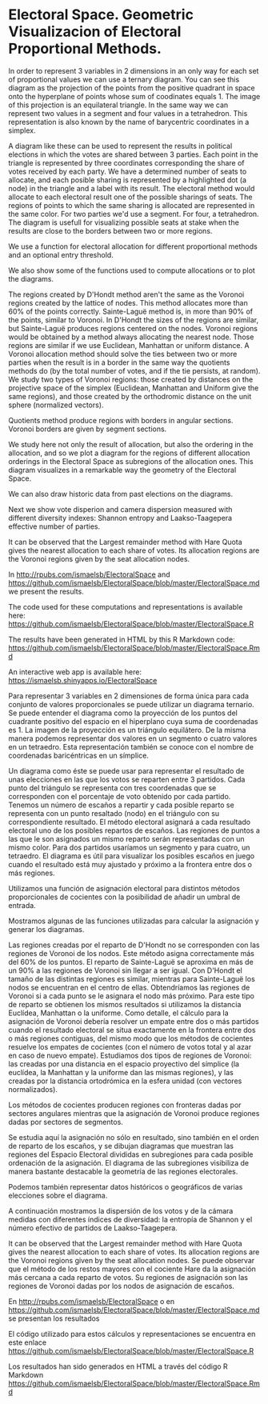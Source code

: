 # Electoral Space. Geometric Visualizacion of Electoral Proportional Methods.

In order to represent 3 variables in 2 dimensions in an only way for each set of proportional values we can use a ternary diagram. You can see this diagram as the projection of the points from the positive quadrant in space onto the hyperplane of points whose sum of coodinates equals 1. The image of this projection is an equilateral triangle. In the same way we can represent two values in a segment and four values in a tetrahedron. This representation is also known by the name of barycentric coordinates in a simplex.
 
A diagram like these can be used to represent the results in political elections in which the votes are shared between 3 parties. Each point in the triangle is represented by three coordinates corresponding the share of votes received by each party. We have a determined number of seats to allocate, and each posible sharing is represented by a highlighted dot (a node) in the triangle and a label with its result. The electoral method would allocate to each electoral result one of the possible sharings of seats. The regions of points to which the same sharing is allocated are represented in the same color. For two parties we'd use a segment. For four, a tetrahedron. The diagram is usefull for visualizing possible seats at stake when the results are close to the borders between two or more regions.

We use a function for electoral allocation for different proportional methods and an optional entry threshold.

We also show some of the functions used to compute allocations or to plot the diagrams.

The regions created by D'Hondt method aren't the same as the Voronoi regions created by the lattice of nodes. This method allocates more than 60% of the points correctly. Sainte-Laguë method is, in more than 90% of the points, similar to Voronoi. In D'Hondt the sizes of the regions are similar, but Sainte-Laguë produces regions centered on the nodes. Voronoi regions would be obtained by a method always allocating the nearest node. Those regions are similar if we use Euclidean, Manhattan or uniform distance. A Voronoi allocation method should solve the ties between two or more parties when the result is in a border in the same way the quotients methods do (by the total number of votes, and if the tie persists, at random). We study two types of Voronoi regions: those created by distances on the projective space of the simplex (Euclidean, Manhattan and Uniform give the same regions), and those created by the orthodromic distance on the unit sphere (normalized vectors).

Quotients method produce regions with borders in angular sections. Voronoi borders are given by segment sections.

We study here not only the result of allocation, but also the ordering in the allocation, and so we plot a diagram for the regions of different allocation orderings in the Electoral Space as subregions of the allocation ones.
This diagram visualizes in a remarkable way the geometry of the Electoral Space.

We can also draw historic data from past elections on the diagrams.

Next we show vote disperion and camera dispersion measured with different diversity indexes: Shannon entropy and Laakso-Taagepera effective number of parties.

It can be observed that the Largest remainder method with Hare Quota gives the nearest allocation to each share of votes. Its allocation regions are the Voronoi regions given by the seat allocation nodes.

In http://rpubs.com/ismaelsb/ElectoralSpace and https://github.com/ismaelsb/ElectoralSpace/blob/master/ElectoralSpace.md we present the results.

The code used for these computations and representations is available here: https://github.com/ismaelsb/ElectoralSpace/blob/master/ElectoralSpace.R

The results have been generated in HTML by this R Markdown code: https://github.com/ismaelsb/ElectoralSpace/blob/master/ElectoralSpace.Rmd

An interactive web app is available here: https://ismaelsb.shinyapps.io/ElectoralSpace





Para representar 3 variables en 2 dimensiones de forma única para cada conjunto de valores proporcionales se puede utilizar un diagrama ternario. Se puede entender el diagrama como la proyección de los puntos del cuadrante positivo del espacio en el hiperplano cuya suma de coordenadas es 1. La imagen de la proyección es un triángulo equilátero. De la misma manera podemos representar dos valores en un segmento o cuatro valores en un tetraedro. Esta representación también se conoce con el nombre de coordenadas baricéntricas en un símplice.

Un diagrama como éste se puede usar para representar el resultado de unas elecciones en las que los votos se reparten entre 3 partidos. Cada punto del triángulo se representa con tres coordenadas que se corresponden con el porcentaje de voto obtenido por cada partido. Tenemos un número de escaños a repartir y cada posible reparto se representa con un punto resaltado (nodo) en el triángulo con su correspondiente resultado. El método electoral asignará a cada resultado electoral uno de los posibles repartos de escaños. Las regiones de puntos a las que le son asignados un mismo reparto serán representadas con un mismo color. Para dos partidos usaríamos un segmento y para cuatro, un tetraedro. El diagrama es útil para visualizar los posibles escaños en juego cuando el resultado está muy ajustado y próximo a la frontera entre dos o más regiones.

Utilizamos una función de asignación electoral para distintos métodos proporcionales de cocientes con la posibilidad de añadir un umbral de entrada. 

Mostramos algunas de las funciones utilizadas para calcular la asignación y generar los diagramas.

Las regiones creadas por el reparto de D'Hondt no se corresponden con las regiones de Voronoi de los nodos. Este método asigna correctamente más del 60% de los puntos. El reparto de Sainte-Laguë se aproxima en más de un 90% a las regiones de Voronoi sin llegar a ser igual. Con D'Hondt el tamaño de las distintas regiones es similar, mientras para Sainte-Laguë los nodos se encuentran en el centro de ellas. Obtendríamos las regiones de Voronoi si a cada punto se le asignara el nodo más próximo. Para este tipo de reparto se obtienen los mismos resultados si utilizamos la distancia Euclídea, Manhattan o la uniforme. Como detalle, el cálculo para la asignación de Voronoi debería resolver un empate entre dos o más partidos cuando el resultado electoral se situa exactamente en la frontera entre dos o más regiones contiguas, del mismo modo que los métodos de cocientes resuelve los empates de cocientes (con el número de votos total y al azar en caso de nuevo empate). Estudiamos dos tipos de regiones de Voronoi: las creadas por una distancia en el espacio proyectivo del símplice (la euclídea, la Manhattan y la uniforme dan las mismas regiones), y las creadas por la distancia ortodrómica en la esfera unidad (con vectores normalizados).

Los métodos de cocientes producen regiones con fronteras dadas por sectores angulares mientras que la asignación de Voronoi produce regiones dadas por sectores de segmentos.

Se estudia aquí la asignación no sólo en resultado, sino también en el orden de reparto de los escaños, y se dibujan diagramas que muestran las regiones del Espacio Electoral divididas en subregiones para cada posible ordenación de la asignación. El diagrama de las subregiones visibiliza de manera bastante destacable la geometría de las regiones electorales.

Podemos también representar datos históricos o geográficos de varias elecciones sobre el diagrama.

A continuación mostramos la dispersión de los votos y de la cámara medidas con diferentes índices de diversidad: la entropía de Shannon y el número efectivo de partidos de Laakso-Taagepera.

It can be observed that the Largest remainder method with Hare Quota gives the nearest allocation to each share of votes. Its allocation regions are the Voronoi regions given by the seat allocation nodes.
Se puede observar que el método de los restos mayores con el cociente Hare da la asignación más cercana a cada reparto de votos. Su regiones de asignación son las regiones de Voronoi dadas por los nodos de asignación de escaños.

En http://rpubs.com/ismaelsb/ElectoralSpace o en https://github.com/ismaelsb/ElectoralSpace/blob/master/ElectoralSpace.md se presentan los resultados 

El código utilizado para estos cálculos y representaciones se encuentra en este enlace https://github.com/ismaelsb/ElectoralSpace/blob/master/ElectoralSpace.R

Los resultados han sido generados en HTML a través del código R Markdown https://github.com/ismaelsb/ElectoralSpace/blob/master/ElectoralSpace.Rmd
